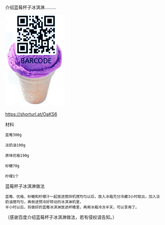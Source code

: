 介绍蓝莓杯子冰淇淋………


![介绍蓝莓杯子冰淇淋](https://github.com/ywangnccu/ywang/blob/main/images/BLUEBERRY_CUP_ICECREAM.jpg)

https://shorturl.at/OaKS6

材料

    蓝莓300g

    淡奶油190g

    原味优格190g

    砂糖70g

    柠檬1个

 

蓝莓杯子冰淇淋做法

    蓝莓、优格、砂糖和柠檬汁一起放进搅拌机搅均匀以后，放入冰箱充分冷藏3小时取出，加入淡奶油搅均匀，再倒进预冷好转动的冰淇淋机里，
    半小时以后，将做好的蓝莓冰淇淋放进杯桶里，再用冰箱冷冻半天，可以享用了。

 

（感谢百度介绍蓝莓杯子冰淇淋做法，若有侵权请告知。）
